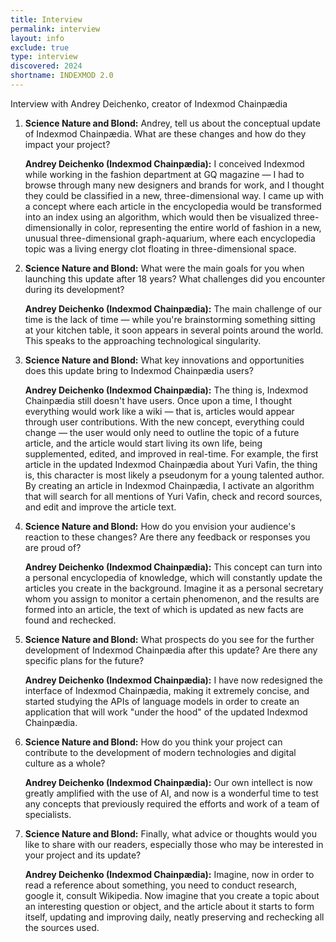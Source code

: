 ```yaml
---
title: Interview
permalink: interview
layout: info
exclude: true
type: interview
discovered: 2024
shortname: INDEXMOD 2.0
---
```


Interview with Andrey Deichenko, creator of Indexmod Chainpædia

1. **Science Nature and Blond:** Andrey, tell us about the conceptual update of Indexmod Chainpædia. What are these changes and how do they impact your project?

   **Andrey Deichenko (Indexmod Chainpædia):** I conceived Indexmod while working in the fashion department at GQ magazine — I had to browse through many new designers and brands for work, and I thought they could be classified in a new, three-dimensional way. I came up with a concept where each article in the encyclopedia would be transformed into an index using an algorithm, which would then be visualized three-dimensionally in color, representing the entire world of fashion in a new, unusual three-dimensional graph-aquarium, where each encyclopedia topic was a living energy clot floating in three-dimensional space.

2. **Science Nature and Blond:** What were the main goals for you when launching this update after 18 years? What challenges did you encounter during its development?

   **Andrey Deichenko (Indexmod Chainpædia):** The main challenge of our time is the lack of time — while you're brainstorming something sitting at your kitchen table, it soon appears in several points around the world. This speaks to the approaching technological singularity.

3. **Science Nature and Blond:** What key innovations and opportunities does this update bring to Indexmod Chainpædia users?

   **Andrey Deichenko (Indexmod Chainpædia):** The thing is, Indexmod Chainpædia still doesn't have users. Once upon a time, I thought everything would work like a wiki — that is, articles would appear through user contributions. With the new concept, everything could change — the user would only need to outline the topic of a future article, and the article would start living its own life, being supplemented, edited, and improved in real-time. For example, the first article in the updated Indexmod Chainpædia about Yuri Vafin, the thing is, this character is most likely a pseudonym for a young talented author. By creating an article in Indexmod Chainpædia, I activate an algorithm that will search for all mentions of Yuri Vafin, check and record sources, and edit and improve the article text.

4. **Science Nature and Blond:** How do you envision your audience's reaction to these changes? Are there any feedback or responses you are proud of?

   **Andrey Deichenko (Indexmod Chainpædia):** This concept can turn into a personal encyclopedia of knowledge, which will constantly update the articles you create in the background. Imagine it as a personal secretary whom you assign to monitor a certain phenomenon, and the results are formed into an article, the text of which is updated as new facts are found and rechecked.

5. **Science Nature and Blond:** What prospects do you see for the further development of Indexmod Chainpædia after this update? Are there any specific plans for the future?

   **Andrey Deichenko (Indexmod Chainpædia):** I have now redesigned the interface of Indexmod Chainpædia, making it extremely concise, and started studying the APIs of language models in order to create an application that will work "under the hood" of the updated Indexmod Chainpædia.

6. **Science Nature and Blond:** How do you think your project can contribute to the development of modern technologies and digital culture as a whole?

   **Andrey Deichenko (Indexmod Chainpædia):** Our own intellect is now greatly amplified with the use of AI, and now is a wonderful time to test any concepts that previously required the efforts and work of a team of specialists.

7. **Science Nature and Blond:** Finally, what advice or thoughts would you like to share with our readers, especially those who may be interested in your project and its update?

   **Andrey Deichenko (Indexmod Chainpædia):** Imagine, now in order to read a reference about something, you need to conduct research, google it, consult Wikipedia. Now imagine that you create a topic about an interesting question or object, and the article about it starts to form itself, updating and improving daily, neatly preserving and rechecking all the sources used.
